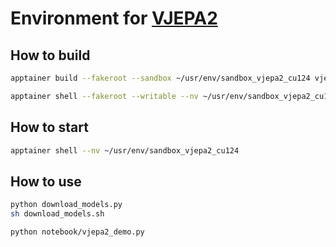# Environment for [VJEPA2](https://github.com/facebookresearch/vjepa2)

## How to build

```bash
apptainer build --fakeroot --sandbox ~/usr/env/sandbox_vjepa2_cu124 vjepa2_cu124.def
```

```bash
apptainer shell --fakeroot --writable --nv ~/usr/env/sandbox_vjepa2_cu124
```

## How to start

```bash
apptainer shell --nv ~/usr/env/sandbox_vjepa2_cu124
```

## How to use

```bash
python download_models.py
sh download_models.sh

python notebook/vjepa2_demo.py
```
